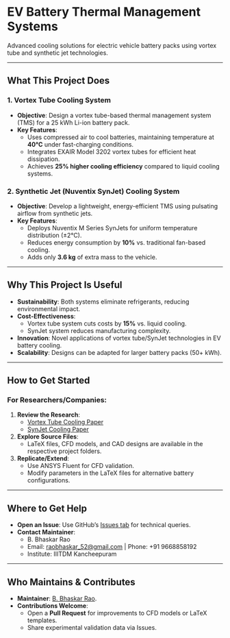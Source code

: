 # EV Battery Thermal Management Systems  
Advanced cooling solutions for electric vehicle battery packs using vortex tube and synthetic jet technologies.  

---

## **What This Project Does**  
### 1. Vortex Tube Cooling System  
- **Objective**: Design a vortex tube-based thermal management system (TMS) for a 25 kWh Li-ion battery pack.  
- **Key Features**:  
  - Uses compressed air to cool batteries, maintaining temperature at **40°C** under fast-charging conditions.  
  - Integrates EXAIR Model 3202 vortex tubes for efficient heat dissipation.  
  - Achieves **25% higher cooling efficiency** compared to liquid cooling systems.  

### 2. Synthetic Jet (Nuventix SynJet) Cooling System  
- **Objective**: Develop a lightweight, energy-efficient TMS using pulsating airflow from synthetic jets.  
- **Key Features**:  
  - Deploys Nuventix M Series SynJets for uniform temperature distribution (±2°C).  
  - Reduces energy consumption by **10%** vs. traditional fan-based cooling.  
  - Adds only **3.6 kg** of extra mass to the vehicle.  

---

## **Why This Project Is Useful**  
- **Sustainability**: Both systems eliminate refrigerants, reducing environmental impact.  
- **Cost-Effectiveness**:  
  - Vortex tube system cuts costs by **15%** vs. liquid cooling.  
  - SynJet system reduces manufacturing complexity.  
- **Innovation**: Novel applications of vortex tube/SynJet technologies in EV battery cooling.  
- **Scalability**: Designs can be adapted for larger battery packs (50+ kWh).  

---

## **How to Get Started**  
### For Researchers/Companies:  
1. **Review the Research**:  
   - [Vortex Tube Cooling Paper](Vortex-Tube-Cooling/Research_Paper.pdf)  
   - [SynJet Cooling Paper](Synthetic-Jet-Cooling/Research_Paper.pdf)  
2. **Explore Source Files**:  
   - LaTeX files, CFD models, and CAD designs are available in the respective project folders.  
3. **Replicate/Extend**:  
   - Use ANSYS Fluent for CFD validation.  
   - Modify parameters in the LaTeX files for alternative battery configurations.  

---

## **Where to Get Help**  
- **Open an Issue**: Use GitHub’s [Issues tab](https://github.com/BhaskarIIITDM/EV-Battery-Thermal-Management/issues) for technical queries.  
- **Contact Maintainer**:  
  - B. Bhaskar Rao  
  - Email: raobhaskar_52@gmail.com | Phone: +91 9668858192  
  - Institute: IIITDM Kancheepuram  

---

## **Who Maintains & Contributes**  
- **Maintainer**: [B. Bhaskar Rao](https://github.com/BhaskarIIITDM).  
- **Contributions Welcome**:  
  - Open a **Pull Request** for improvements to CFD models or LaTeX templates.  
  - Share experimental validation data via Issues.  

